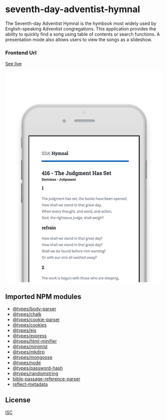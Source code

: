 # seventh-day-adventist-hymnal
The Seventh-day Adventist Hymnal is the hymbook most widely used by English-speaking Adventist congregations. This application provides the ability to quickly find a song using table of contents or search functions. A presentation mode also allows users to view the songs as a slideshow.

### Frontend Url
[See live](https://apps.wspecs.com/sdah/)

[![Preview seventh-day-adventist-hymnal](public/img/showcase.png)](https://apps.wspecs.com/sdah/)

## Imported NPM modules

* [@types/body-parser](https://www.npmjs.com/package/@types/body-parser) 
* [@types/chalk](https://www.npmjs.com/package/@types/chalk) 
* [@types/cookie-parser](https://www.npmjs.com/package/@types/cookie-parser) 
* [@types/cookies](https://www.npmjs.com/package/@types/cookies) 
* [@types/ejs](https://www.npmjs.com/package/@types/ejs) 
* [@types/express](https://www.npmjs.com/package/@types/express) 
* [@types/html-minifier](https://www.npmjs.com/package/@types/html-minifier) 
* [@types/minimist](https://www.npmjs.com/package/@types/minimist) 
* [@types/mkdirp](https://www.npmjs.com/package/@types/mkdirp) 
* [@types/mongoose](https://www.npmjs.com/package/@types/mongoose) 
* [@types/node](https://www.npmjs.com/package/@types/node) 
* [@types/password-hash](https://www.npmjs.com/package/@types/password-hash) 
* [@types/randomstring](https://www.npmjs.com/package/@types/randomstring) 
* [bible-passage-reference-parser](https://www.npmjs.com/package/bible-passage-reference-parser) 
* [reflect-metadata](https://www.npmjs.com/package/reflect-metadata) 

## License
[ISC](LICENSE)
